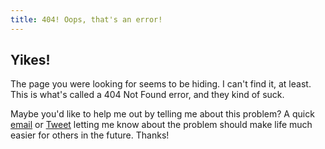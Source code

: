 ```yaml
---
title: 404! Oops, that's an error!
---
```


## Yikes!

The page you were looking for seems to be hiding. I can't find it, at least. This is what's called a 404 Not Found error, and they kind of suck.

Maybe you'd like to help me out by telling me about this problem? A quick [email](mailto:lucas@ecustom.ca) or [Tweet](https://twitter.com/lchski) letting me know about the problem should make life much easier for others in the future. Thanks!